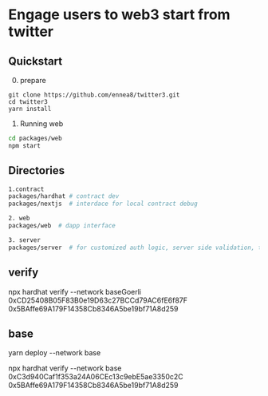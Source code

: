 # Engage users to web3 start from twitter

## Quickstart


0. prepare

```
git clone https://github.com/ennea8/twitter3.git
cd twitter3
yarn install
```

1. Running web

```bash
cd packages/web
npm start

```

## Directories

```bash
1.contract
packages/hardhat # contract dev
packages/nextjs  # interdace for local contract debug

2. web
packages/web  # dapp interface

3. server
packages/server  # for customized auth logic, server side validation, twitter api endpoint etc.

```













##

## verify

npx hardhat verify --network baseGoerli 0xCD25408B05F83B0e19D63c27BCCd79AC6fE6f87F 0x5BAffe69A179F14358Cb8346A5be19bf71A8d259




## base
yarn deploy --network base

npx hardhat verify --network base 0xC3d940Caf1f353a24A06CEc13c9ebE5ae3350c2C 0x5BAffe69A179F14358Cb8346A5be19bf71A8d259

